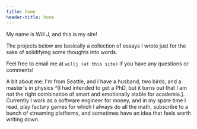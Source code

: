 ```yaml
---
title: home
header-title: home
---
```


My name is Will J, and this is my site!

The projects below are basically a collection of essays I wrote just for the sake of solidifying some thoughts into words.

Feel free to email me at `willj (at this site)` if you have any questions or comments!

A bit about me: I'm from Seattle, and I have a husband, two birds, and a master's in physics ^[I had intended to get a PhD, but it turns out that I am not the right combination of smart and emotionally stable for academia.]. Currently I work as a software engineer for money, and in my spare time I read, play factory games for which I always do all the math, subscribe to a bunch of streaming platforms, and sometimes have an idea that feels worth writing down.
